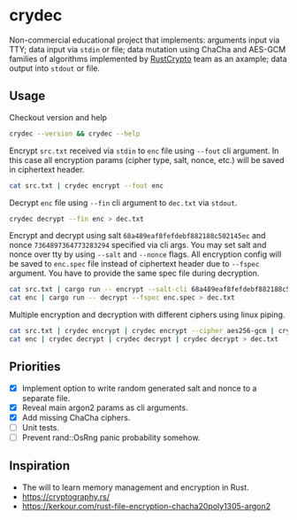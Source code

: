 # crydec

Non-commercial educational project that implements: arguments input via TTY; 
data input via `stdin` or file; data mutation using ChaCha and AES-GCM 
families of algorithms implemented by [RustCrypto](https://github.com/RustCrypto) 
team as an axample; data output into `stdout` or file.

## Usage

Checkout version and help
```sh
crydec --version && crydec --help 
```

Encrypt `src.txt` received via `stdin` to `enc` file using `--fout` cli argument. 
In this case all encryption params (cipher type, salt, nonce, etc.) will be saved 
in ciphertext header.
```sh
cat src.txt | crydec encrypt --fout enc 
```

Decrypt `enc` file using `--fin` cli argument to `dec.txt` via `stdout`.
```sh
crydec decrypt --fin enc > dec.txt
```

Encrypt and decrypt using salt `68a489eaf8fefdebf882188c502145ec` and nonce 
`7364897364773283294` specified via cli args. You may set salt and nonce over tty
by using `--salt` and `--nonce` flags. All encryption config will be saved 
to `enc.spec` file instead of ciphertext header due to `--fspec` argument. You 
have to provide the same spec file during decryption.
```sh
cat src.txt | cargo run -- encrypt --salt-cli 68a489eaf8fefdebf882188c502145ec --nonce-cli 7364897364773283294 --fspec enc.spec > enc
cat enc | cargo run -- decrypt --fspec enc.spec > dec.txt
```

Multiple encryption and decryption with different ciphers using linux piping.
```sh
cat src.txt | crydec encrypt | crydec encrypt --cipher aes256-gcm | crydec encrypt --cipher aes128-gcm > enc
cat enc | crydec decrypt | crydec decrypt | crydec decrypt > dec.txt
```

## Priorities
- [x] Implement option to write random generated salt and nonce to a separate file.
- [x] Reveal main argon2 params as cli arguments.
- [x] Add missing ChaCha ciphers.
- [ ] Unit tests.
- [ ] Prevent rand::OsRng panic probability somehow.

## Inspiration
- The will to learn memory management and encryption in Rust.
- https://cryptography.rs/
- https://kerkour.com/rust-file-encryption-chacha20poly1305-argon2
